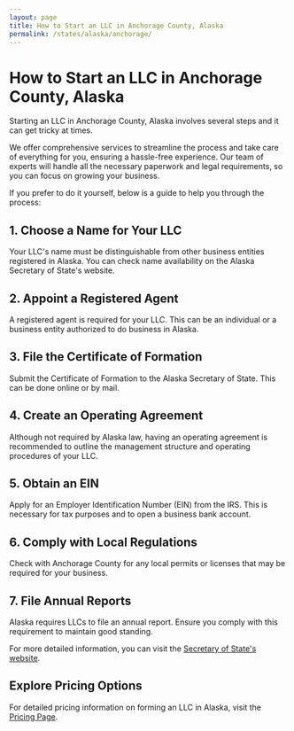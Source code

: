 ```yaml
---
layout: page
title: How to Start an LLC in Anchorage County, Alaska
permalink: /states/alaska/anchorage/
---
```


<h1>How to Start an LLC in Anchorage County, Alaska</h1>

<p>Starting an LLC in Anchorage County, Alaska involves several steps and it can get tricky at times.</p>

<p>We offer comprehensive services to streamline the process and take care of everything for you, ensuring a hassle-free experience. Our team of experts will handle all the necessary paperwork and legal requirements, so you can focus on growing your business.</p>

<p>If you prefer to do it yourself, below is a guide to help you through the process:</p>

<h2>1. Choose a Name for Your LLC</h2>
<p>Your LLC's name must be distinguishable from other business entities registered in Alaska. You can check name availability on the Alaska Secretary of State's website.</p>

<h2>2. Appoint a Registered Agent</h2>
<p>A registered agent is required for your LLC. This can be an individual or a business entity authorized to do business in Alaska.</p>

<h2>3. File the Certificate of Formation</h2>
<p>Submit the Certificate of Formation to the Alaska Secretary of State. This can be done online or by mail.</p>

<h2>4. Create an Operating Agreement</h2>
<p>Although not required by Alaska law, having an operating agreement is recommended to outline the management structure and operating procedures of your LLC.</p>

<h2>5. Obtain an EIN</h2>
<p>Apply for an Employer Identification Number (EIN) from the IRS. This is necessary for tax purposes and to open a business bank account.</p>

<h2>6. Comply with Local Regulations</h2>
<p>Check with Anchorage County for any local permits or licenses that may be required for your business.</p>

<h2>7. File Annual Reports</h2>
<p>Alaska requires LLCs to file an annual report. Ensure you comply with this requirement to maintain good standing.</p>

<p>For more detailed information, you can visit the <a href="https://www.sos.alaska.gov/">Secretary of State's website</a>.</p>

<h2>Explore Pricing Options</h2>
<p>For detailed pricing information on forming an LLC in Alaska, visit the <a href="{ '/new-pricing/' | relative_url }">Pricing Page</a>.</p>
